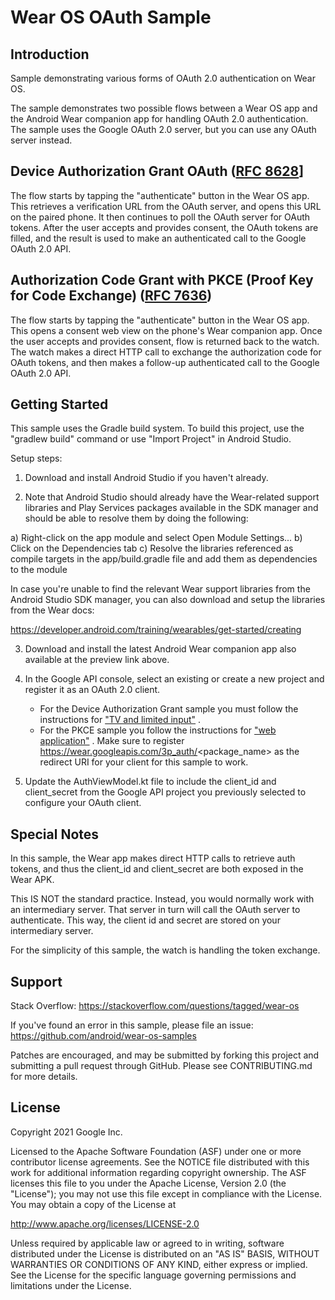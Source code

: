 Wear OS OAuth Sample
===================================

Introduction
------------

Sample demonstrating various forms of OAuth 2.0 authentication on Wear OS.

The sample demonstrates two possible flows between a Wear OS app and the Android Wear companion app
for handling OAuth 2.0 authentication. The sample uses the Google OAuth 2.0 server, but you can use
any OAuth server instead.

## Device Authorization Grant OAuth ([RFC 8628](https://datatracker.ietf.org/doc/html/rfc8628)]

The flow starts by tapping the "authenticate" button in the Wear OS app. This retrieves a
verification URL from the OAuth server, and opens this URL on the paired phone. It then continues to
poll the OAuth server for OAuth tokens. After the user accepts and provides consent, the OAuth
tokens are filled, and the result is used to make an authenticated call to the Google OAuth 2.0 API.

## Authorization Code Grant with PKCE (Proof Key for Code Exchange) ([RFC 7636](https://datatracker.ietf.org/doc/html/rfc7636))

The flow starts by tapping the "authenticate" button in the Wear OS app. This opens a consent web
view on the phone's Wear companion app. Once the user accepts and provides consent, flow is returned
back to the watch. The watch makes a direct HTTP call to exchange the authorization code for OAuth
tokens, and then makes a follow-up authenticated call to the Google OAuth 2.0 API.

Getting Started
---------------

This sample uses the Gradle build system. To build this project, use the
"gradlew build" command or use "Import Project" in Android Studio.

Setup steps:

1) Download and install Android Studio if you haven't already.

2) Note that Android Studio should already have the Wear-related support libraries and Play Services
   packages available in the SDK manager and should be able to resolve them by doing the following:

a) Right-click on the app module and select Open Module Settings... b) Click on the Dependencies tab
c) Resolve the libraries referenced as compile targets in the app/build.gradle file and add them as
dependencies to the module

In case you're unable to find the relevant Wear support libraries from the Android Studio SDK
manager, you can also download and setup the libraries from the Wear docs:

https://developer.android.com/training/wearables/get-started/creating

3) Download and install the latest Android Wear companion app also available at the preview link
   above.

4) In the Google API console, select an existing or create a new project and register it as an OAuth
   2.0 client.

    - For the Device Authorization Grant sample you must follow the instructions
      for ["TV and limited input"](https://developers.google.com/identity/protocols/oauth2/limited-input-device#creatingcred)
      .
    - For the PKCE sample you follow the instructions
      for ["web application"](https://developers.google.com/identity/protocols/oauth2/web-server#creatingcred)
      . Make sure to register https://wear.googleapis.com/3p_auth/<package_name>
      as the redirect URI for your client for this sample to work.

4) Update the AuthViewModel.kt file to include the client_id and client_secret from the Google API
   project you previously selected to configure your OAuth client.

Special Notes
---------------

In this sample, the Wear app makes direct HTTP calls to retrieve auth tokens, and thus the client_id
and client_secret are both exposed in the Wear APK.

This IS NOT the standard practice. Instead, you would normally work with an intermediary server.
That server in turn will call the OAuth server to authenticate. This way, the client id and secret
are stored on your intermediary server.

For the simplicity of this sample, the watch is handling the token exchange.

Support
-------

Stack Overflow: https://stackoverflow.com/questions/tagged/wear-os

If you've found an error in this sample, please file an issue:
https://github.com/android/wear-os-samples

Patches are encouraged, and may be submitted by forking this project and submitting a pull request
through GitHub. Please see CONTRIBUTING.md for more details.

License
-------

Copyright 2021 Google Inc.

Licensed to the Apache Software Foundation (ASF) under one or more contributor license agreements.
See the NOTICE file distributed with this work for additional information regarding copyright
ownership. The ASF licenses this file to you under the Apache License, Version 2.0 (the "License");
you may not use this file except in compliance with the License. You may obtain a copy of the
License at

http://www.apache.org/licenses/LICENSE-2.0

Unless required by applicable law or agreed to in writing, software distributed under the License is
distributed on an "AS IS" BASIS, WITHOUT WARRANTIES OR CONDITIONS OF ANY KIND, either express or
implied. See the License for the specific language governing permissions and limitations under the
License.
